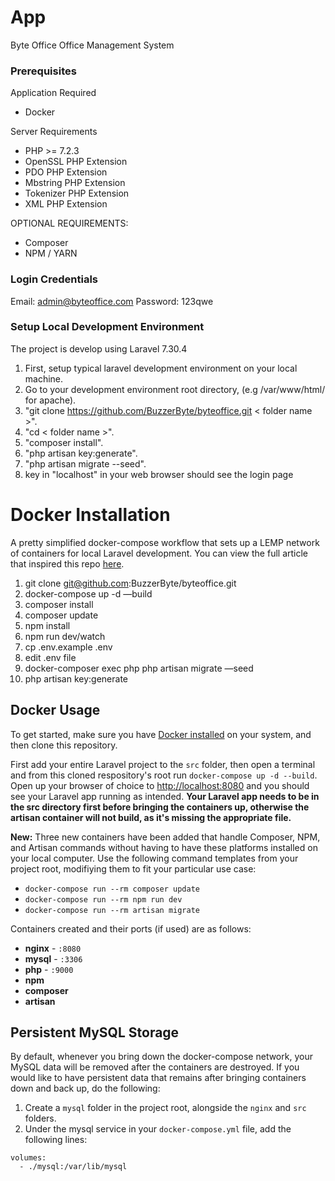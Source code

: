 # App
Byte Office 
Office Management System

### Prerequisites
Application Required
- Docker

Server Requirements
- PHP >= 7.2.3
- OpenSSL PHP Extension
- PDO PHP Extension
- Mbstring PHP Extension
- Tokenizer PHP Extension
- XML PHP Extension

OPTIONAL REQUIREMENTS:
- Composer
- NPM / YARN

### Login Credentials
Email: admin@byteoffice.com
Password: 123qwe

### Setup Local Development Environment

The project is develop using Laravel 7.30.4

1. First, setup typical laravel development environment on your local machine.
2. Go to your development environment root directory, (e.g /var/www/html/ for apache).
3. "git clone https://github.com/BuzzerByte/byteoffice.git < folder name >".
4. "cd < folder name >".
5. "composer install".
6. "php artisan key:generate".
7. "php artisan migrate --seed".
8. key in "localhost" in your web browser should see the login page

# Docker Installation
A pretty simplified docker-compose workflow that sets up a LEMP network of containers for local Laravel development. You can view the full article that inspired this repo [here](https://medium.com/@aschmelyun).

1. git clone git@github.com:BuzzerByte/byteoffice.git
2. docker-compose up -d —build
3. composer install
4. composer update
5. npm install
6. npm run dev/watch
7. cp .env.example .env
8. edit .env file
1. docker-composer exec php php artisan migrate —seed
2. php artisan key:generate

## Docker Usage

To get started, make sure you have [Docker installed](https://docs.docker.com/docker-for-mac/install/) on your system, and then clone this repository.

First add your entire Laravel project to the `src` folder, then open a terminal and from this cloned respository's root run `docker-compose up -d --build`. Open up your browser of choice to [http://localhost:8080](http://localhost:8080) and you should see your Laravel app running as intended. **Your Laravel app needs to be in the src directory first before bringing the containers up, otherwise the artisan container will not build, as it's missing the appropriate file.** 

**New:** Three new containers have been added that handle Composer, NPM, and Artisan commands without having to have these platforms installed on your local computer. Use the following command templates from your project root, modifiying them to fit your particular use case:

- `docker-compose run --rm composer update`
- `docker-compose run --rm npm run dev`
- `docker-compose run --rm artisan migrate` 

Containers created and their ports (if used) are as follows:

- **nginx** - `:8080`
- **mysql** - `:3306`
- **php** - `:9000`
- **npm**
- **composer**
- **artisan**

## Persistent MySQL Storage

By default, whenever you bring down the docker-compose network, your MySQL data will be removed after the containers are destroyed. If you would like to have persistent data that remains after bringing containers down and back up, do the following:

1. Create a `mysql` folder in the project root, alongside the `nginx` and `src` folders.
2. Under the mysql service in your `docker-compose.yml` file, add the following lines:

```
volumes:
  - ./mysql:/var/lib/mysql
```
